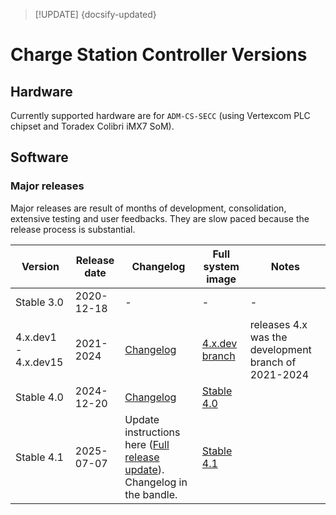 > [!UPDATE] {docsify-updated}
# Charge Station Controller Versions

## Hardware

Currently supported hardware are for `ADM-CS-SECC` (using Vertexcom PLC chipset and Toradex Colibri iMX7 SoM).

## Software

### Major releases

Major releases are result of months of development, consolidation, extensive testing and user feedbacks.
They are slow paced because the release process is substantial.

<div class="small-table compact-table">

| Version | Release date | Changelog | Full system image | Notes |
|---------|--------------|-----------|-------------------|-------|
| Stable 3.0           | 2020-12-18 | - | - | - |
| 4.x.dev1 - 4.x.dev15 | 2021-2024  | [Changelog](https://www.notion.so/EVSE-Migration-from-3-x-to-4-0-7526d289f055493db054452cbbfeb98f?pvs=4#4c68cd39adaf4465a34b912686f97dd2)  | [4.x.dev branch](https://www.notion.so/EVSE-Migration-from-3-x-to-4-0-7526d289f055493db054452cbbfeb98f) | releases 4.x was the development branch of 2021-2024|
| Stable 4.0           | 2024-12-20 | [Changelog](https://www.notion.so/evse-4-0-dev15-18a424f0ef998087863bfd83360cc6c2) | [Stable 4.0](https://www.notion.so/evse-4-0-dev15-18a424f0ef998087863bfd83360cc6c2) | |
| Stable 4.1 | 2025-07-07 | Update instructions here ([Full release update](charge-controllers/sys3_update.md#full-release-update)). Changelog in the bandle. | [Stable 4.1](https://drive.google.com/file/d/1ewuEgluU2LCU00oVsK9CbdyYwer9T8wB/view?usp=drive_link) | |

</div>
